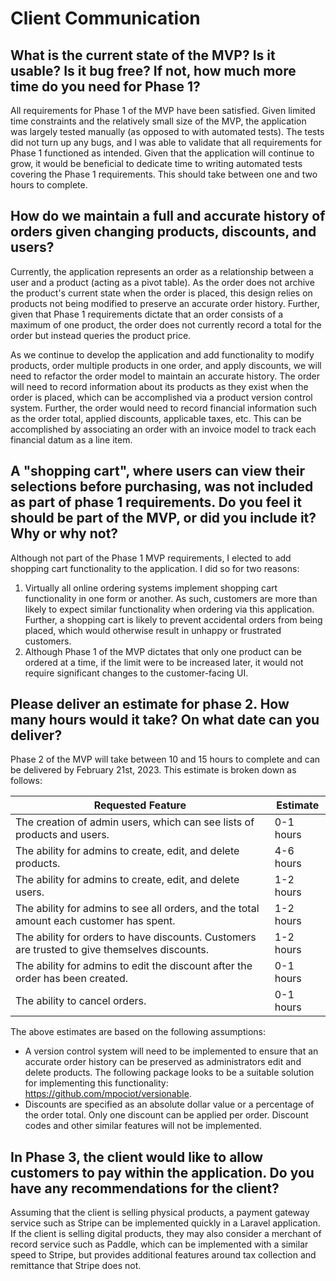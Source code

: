 # Client Communication

## What is the current state of the MVP? Is it usable? Is it bug free? If not, how much more time do you need for Phase 1?
All requirements for Phase 1 of the MVP have been satisfied. Given limited time constraints and the relatively small size of the MVP, the application was largely tested manually (as opposed to with automated tests). The tests did not turn up any bugs, and I was able to validate that all requirements for Phase 1 functioned as intended. Given that the application will continue to grow, it would be beneficial to dedicate time to writing automated tests covering the Phase 1 requirements. This should take between one and two hours to complete.

## How do we maintain a full and accurate history of orders given changing products, discounts, and users?
Currently, the application represents an order as a relationship between a user and a product (acting as a pivot table). As the order does not archive the product's current state when the order is placed, this design relies on products not being modified to preserve an accurate order history. Further, given that Phase 1 requirements dictate that an order consists of a maximum of one product, the order does not currently record a total for the order but instead queries the product price.

As we continue to develop the application and add functionality to modify products, order multiple products in one order, and apply discounts, we will need to refactor the order model to maintain an accurate history. The order will need to record information about its products as they exist when the order is placed, which can be accomplished via a product version control system. Further, the order would need to record financial information such as the order total, applied discounts, applicable taxes, etc. This can be accomplished by associating an order with an invoice model to track each financial datum as a line item.

## A "shopping cart", where users can view their selections before purchasing, was not included as part of phase 1 requirements. Do you feel it should be part of the MVP, or did you include it? Why or why not?
Although not part of the Phase 1 MVP requirements, I elected to add shopping cart functionality to the application. I did so for two reasons: 

1. Virtually all online ordering systems implement shopping cart functionality in one form or another. As such, customers are more than likely to expect similar functionality when ordering via this application. Further, a shopping cart is likely to prevent accidental orders from being placed, which would otherwise result in unhappy or frustrated customers.
2. Although Phase 1 of the MVP dictates that only one product can be ordered at a time, if the limit were to be increased later, it would not require significant changes to the customer-facing UI.

## Please deliver an estimate for phase 2. How many hours would it take? On what date can you deliver?
Phase 2 of the MVP will take between 10 and 15 hours to complete and can be delivered by February 21st, 2023. This estimate is broken down as follows:

| Requested Feature                                                                             | Estimate  |
|-----------------------------------------------------------------------------------------------|-----------|
| The creation of admin users, which can see lists of products and users.                       | 0-1 hours |
| The ability for admins to create, edit, and delete products.                                  | 4-6 hours |
| The ability for admins to create, edit, and delete users.                                     | 1-2 hours |
| The ability for admins to see all orders, and the total amount each customer has spent.       | 1-2 hours |
| The ability for orders to have discounts. Customers are trusted to give themselves discounts. | 1-2 hours |
| The ability for admins to edit the discount after the order has been created.                 | 0-1 hours |
| The ability to cancel orders.                                                                 | 0-1 hours |

The above estimates are based on the following assumptions:

- A version control system will need to be implemented to ensure that an accurate order history can be preserved as administrators edit and delete products. The following package looks to be a suitable solution for implementing this functionality: https://github.com/mpociot/versionable.
- Discounts are specified as an absolute dollar value or a percentage of the order total. Only one discount can be applied per order. Discount codes and other similar features will not be implemented.

## In Phase 3, the client would like to allow customers to pay within the application. Do you have any recommendations for the client?
Assuming that the client is selling physical products, a payment gateway service such as Stripe can be implemented quickly in a Laravel application. If the client is selling digital products, they may also consider a merchant of record service such as Paddle, which can be implemented with a similar speed to Stripe, but provides additional features around tax collection and remittance that Stripe does not.
